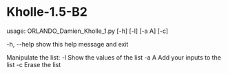 # Kholle-1.5-B2

usage: ORLANDO_Damien_Kholle_1.py [-h] [-l] [-a A] [-c]

  -h, --help  show this help message and exit

Manipulate the list:
  -l          Show the values of the list
  -a A        Add your inputs to the list
  -c          Erase the list
